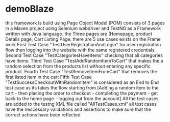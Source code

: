 # demoBlaze
this framework is build using Page Object Model (POM) consists of 3 pages in a Maven project using Selenium webdriver and TestNG as a Framework written with Java language.
the Three pages are (Homepage, product Details page, Cart Listing Page. there are 5 use cases exists on the Frame work
First Test Case "TestUserRegistrationAndLogin" for user registration flow then logging into the website with the same registered credentials.
Second Test Case "TestCategoriesHaveItems" checking that all categories have items.
Third Test Case "TestAddRandomItemToCart" that makes the a random selection from the products list without entering any specific product.
Fourth Test Case "TestRemoveItemFromCart" that removes the first listed item in the cart
Fifth Test Case "TestSuccessCheckoutWithRandomItem" is considered as an End to End test case as its takes the flow starting from [Adding a random item to the cart - then placing the order to checkout - completing the payment - get back to the home page - logging out from the account]
All the test cases are added to the testng XML file called "AllTestCases.xml"
all test cases have the neccessary validations and assertions to make sure that the correct actions have been reflected
